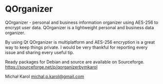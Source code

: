 QOrganizer
==========
QOrganizer - personal and business information organizer using AES-256 to encrypt user data.
QOrganizer is a lightweight personal and business data organizer.

By using Qt QOrganizer is multiplatform and AES-256 encryption is a great way to keep things private.
I would be very thankful for reporting every issue and sharing every useful tip.

Ready packages for Debian and source are available on Sourceforge.
https://sourceforge.net/p/qorganizerbymkarol

Michał Karol <michal.p.karol@gmail.com>
